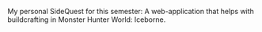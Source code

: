 My personal SideQuest for this semester: A web-application that helps with buildcrafting in Monster Hunter World: Iceborne.
